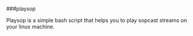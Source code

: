 ###playsop

Playsop is a simple bash script that helps you to play sopcast streams on your
linux machine. 
